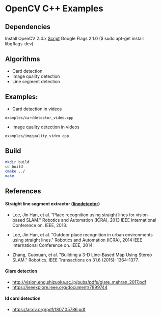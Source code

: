 # OpenCV C++ Examples

##  Dependencies
Install OpenCV 2.4.x [Script](https://github.com/milq/milq/blob/master/scripts/bash/install-opencv.sh)
Google Flags 2.1.0 ($ sudo apt-get install libgflags-dev)

## Algorithms
* Card detection
* Image quality detection
* Line segment detection

## Examples:
* Card detection in videos
```
examples/carddetector_video.cpp
```
* Image quality detection in videos
```
examples/imgquality_video.cpp
```
## Build
```bash
mkdir build
cd build
cmake ../
make
```       

## References
#### Straight line segment extractor ([linedetector](//https://github.com/ashokpant/linedetector))

* Lee, Jin Han, et al. "Place recognition using straight lines for vision-based
SLAM." Robotics and Automation (ICRA), 2013 IEEE International Conference on.
IEEE, 2013.

* Lee, Jin Han, et al. "Outdoor place recognition in urban environments using
straight lines." Robotics and Automation (ICRA), 2014 IEEE International
Conference on. IEEE, 2014.

* Zhang, Guoxuan, et al. "Building a 3-D Line-Based Map Using Stereo SLAM."
Robotics, IEEE Transactions on 31.6 (2015): 1364-1377.

#### Glare detection
* http://vision.eng.shizuoka.ac.jp/pubs/pdfs/glare_mehran_2017.pdf 
* https://ieeexplore.ieee.org/document/7899744


#### Id card detection
* https://arxiv.org/pdf/1807.05786.pdf